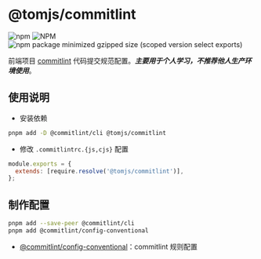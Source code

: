 # @tomjs/commitlint

![npm](https://img.shields.io/npm/v/%40tomjs/commitlint) ![NPM](https://img.shields.io/npm/l/%40tomjs%2Fcommitlint) ![npm package minimized gzipped size (scoped version select exports)](https://img.shields.io/bundlejs/size/%40tomjs/commitlint)

前端项目 [commitlint](https://commitlint.js.org/) 代码提交规范配置。**_主要用于个人学习，不推荐他人生产环境使用_**。

## 使用说明

- 安装依赖

```bash
pnpm add -D @commitlint/cli @tomjs/commitlint
```

- 修改 `.commitlintrc.{js,cjs}` 配置

```js
module.exports = {
  extends: [require.resolve('@tomjs/commitlint')],
};
```

## 制作配置

```bash
pnpm add --save-peer @commitlint/cli
pnpm add @commitlint/config-conventional
```

- [@commitlint/config-conventional](https://www.npmjs.com/package/@commitlint/config-conventional)：commitlint 规则配置
